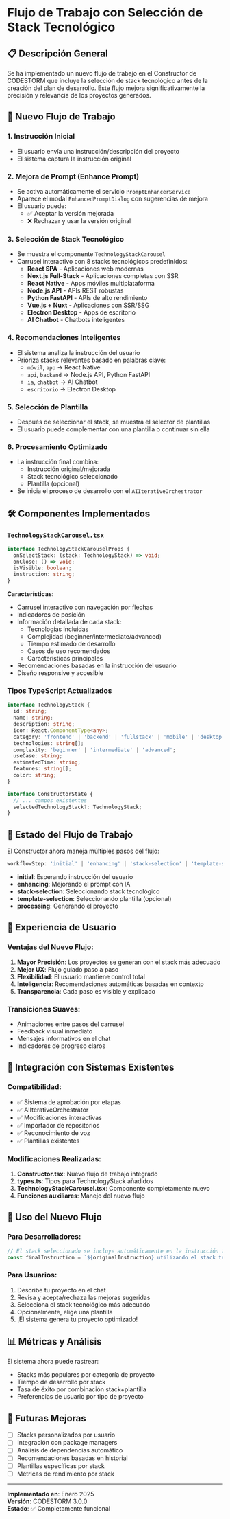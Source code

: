 # Flujo de Trabajo con Selección de Stack Tecnológico

## 📋 Descripción General

Se ha implementado un nuevo flujo de trabajo en el Constructor de CODESTORM que incluye la selección de stack tecnológico antes de la creación del plan de desarrollo. Este flujo mejora significativamente la precisión y relevancia de los proyectos generados.

## 🔄 Nuevo Flujo de Trabajo

### 1. **Instrucción Inicial**
- El usuario envía una instrucción/descripción del proyecto
- El sistema captura la instrucción original

### 2. **Mejora de Prompt (Enhance Prompt)**
- Se activa automáticamente el servicio `PromptEnhancerService`
- Aparece el modal `EnhancedPromptDialog` con sugerencias de mejora
- El usuario puede:
  - ✅ Aceptar la versión mejorada
  - ❌ Rechazar y usar la versión original

### 3. **Selección de Stack Tecnológico**
- Se muestra el componente `TechnologyStackCarousel`
- Carrusel interactivo con 8 stacks tecnológicos predefinidos:
  - **React SPA** - Aplicaciones web modernas
  - **Next.js Full-Stack** - Aplicaciones completas con SSR
  - **React Native** - Apps móviles multiplataforma
  - **Node.js API** - APIs REST robustas
  - **Python FastAPI** - APIs de alto rendimiento
  - **Vue.js + Nuxt** - Aplicaciones con SSR/SSG
  - **Electron Desktop** - Apps de escritorio
  - **AI Chatbot** - Chatbots inteligentes

### 4. **Recomendaciones Inteligentes**
- El sistema analiza la instrucción del usuario
- Prioriza stacks relevantes basado en palabras clave:
  - `móvil`, `app` → React Native
  - `api`, `backend` → Node.js API, Python FastAPI
  - `ia`, `chatbot` → AI Chatbot
  - `escritorio` → Electron Desktop

### 5. **Selección de Plantilla**
- Después de seleccionar el stack, se muestra el selector de plantillas
- El usuario puede complementar con una plantilla o continuar sin ella

### 6. **Procesamiento Optimizado**
- La instrucción final combina:
  - Instrucción original/mejorada
  - Stack tecnológico seleccionado
  - Plantilla (opcional)
- Se inicia el proceso de desarrollo con el `AIIterativeOrchestrator`

## 🛠️ Componentes Implementados

### `TechnologyStackCarousel.tsx`
```typescript
interface TechnologyStackCarouselProps {
  onSelectStack: (stack: TechnologyStack) => void;
  onClose: () => void;
  isVisible: boolean;
  instruction: string;
}
```

**Características:**
- Carrusel interactivo con navegación por flechas
- Indicadores de posición
- Información detallada de cada stack:
  - Tecnologías incluidas
  - Complejidad (beginner/intermediate/advanced)
  - Tiempo estimado de desarrollo
  - Casos de uso recomendados
  - Características principales
- Recomendaciones basadas en la instrucción del usuario
- Diseño responsive y accesible

### Tipos TypeScript Actualizados

```typescript
interface TechnologyStack {
  id: string;
  name: string;
  description: string;
  icon: React.ComponentType<any>;
  category: 'frontend' | 'backend' | 'fullstack' | 'mobile' | 'desktop' | 'ai' | 'blockchain';
  technologies: string[];
  complexity: 'beginner' | 'intermediate' | 'advanced';
  useCase: string;
  estimatedTime: string;
  features: string[];
  color: string;
}

interface ConstructorState {
  // ... campos existentes
  selectedTechnologyStack?: TechnologyStack;
}
```

## 🎯 Estado del Flujo de Trabajo

El Constructor ahora maneja múltiples pasos del flujo:

```typescript
workflowStep: 'initial' | 'enhancing' | 'stack-selection' | 'template-selection' | 'processing'
```

- **initial**: Esperando instrucción del usuario
- **enhancing**: Mejorando el prompt con IA
- **stack-selection**: Seleccionando stack tecnológico
- **template-selection**: Seleccionando plantilla (opcional)
- **processing**: Generando el proyecto

## 📱 Experiencia de Usuario

### Ventajas del Nuevo Flujo:
1. **Mayor Precisión**: Los proyectos se generan con el stack más adecuado
2. **Mejor UX**: Flujo guiado paso a paso
3. **Flexibilidad**: El usuario mantiene control total
4. **Inteligencia**: Recomendaciones automáticas basadas en contexto
5. **Transparencia**: Cada paso es visible y explicado

### Transiciones Suaves:
- Animaciones entre pasos del carrusel
- Feedback visual inmediato
- Mensajes informativos en el chat
- Indicadores de progreso claros

## 🔧 Integración con Sistemas Existentes

### Compatibilidad:
- ✅ Sistema de aprobación por etapas
- ✅ AIIterativeOrchestrator
- ✅ Modificaciones interactivas
- ✅ Importador de repositorios
- ✅ Reconocimiento de voz
- ✅ Plantillas existentes

### Modificaciones Realizadas:
1. **Constructor.tsx**: Nuevo flujo de trabajo integrado
2. **types.ts**: Tipos para TechnologyStack añadidos
3. **TechnologyStackCarousel.tsx**: Componente completamente nuevo
4. **Funciones auxiliares**: Manejo del nuevo flujo

## 🚀 Uso del Nuevo Flujo

### Para Desarrolladores:
```typescript
// El stack seleccionado se incluye automáticamente en la instrucción final
const finalInstruction = `${originalInstruction} utilizando el stack tecnológico ${selectedStack.name} (${selectedStack.technologies.join(', ')}) que es ideal para ${selectedStack.useCase}`;
```

### Para Usuarios:
1. Describe tu proyecto en el chat
2. Revisa y acepta/rechaza las mejoras sugeridas
3. Selecciona el stack tecnológico más adecuado
4. Opcionalmente, elige una plantilla
5. ¡El sistema genera tu proyecto optimizado!

## 📊 Métricas y Análisis

El sistema ahora puede rastrear:
- Stacks más populares por categoría de proyecto
- Tiempo de desarrollo por stack
- Tasa de éxito por combinación stack+plantilla
- Preferencias de usuario por tipo de proyecto

## 🔮 Futuras Mejoras

- [ ] Stacks personalizados por usuario
- [ ] Integración con package managers
- [ ] Análisis de dependencias automático
- [ ] Recomendaciones basadas en historial
- [ ] Plantillas específicas por stack
- [ ] Métricas de rendimiento por stack

---

**Implementado en**: Enero 2025  
**Versión**: CODESTORM 3.0.0  
**Estado**: ✅ Completamente funcional
